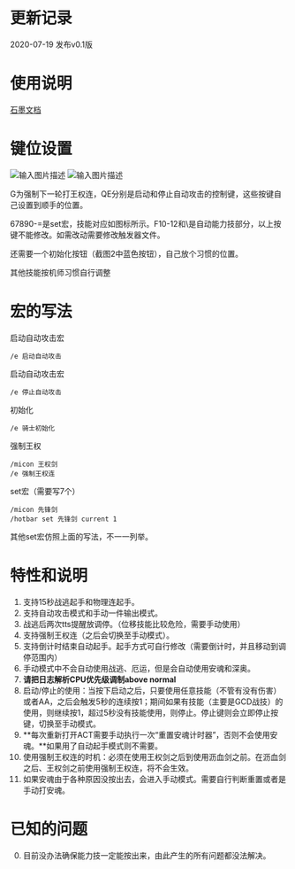# 更新记录
2020-07-19 
发布v0.1版
# 使用说明
[石墨文档](https://shimo.im/docs/3THq6wjXghWWRWv9)
# 键位设置
![输入图片描述](https://uploader.shimo.im/f/PJynZBIODrzJJqcL.png!thumbnail)
![输入图片描述](https://uploader.shimo.im/f/DC6MdYNR2QnKDhOj.png!thumbnail)

G为强制下一轮打王权连，QE分别是启动和停止自动攻击的控制键，这些按键自己设置到顺手的位置。

67890-=是set宏，技能对应如图标所示。F10-12和\是自动能力技部分，以上按键不能修改。如需改动需要修改触发器文件。

还需要一个初始化按钮（截图2中蓝色按钮），自己放个习惯的位置。

其他技能按机师习惯自行调整

# 宏的写法
    
启动自动攻击宏

    /e 启动自动攻击

启动自动攻击宏

    /e 停止自动攻击
初始化

    /e 骑士初始化
强制王权

    /micon 王权剑
    /e 强制王权连

set宏（需要写7个）

    /micon 先锋剑
    /hotbar set 先锋剑 current 1

其他set宏仿照上面的写法，不一一列举。

# 特性和说明
    
1.  支持15秒战逃起手和物理连起手。
2.  支持自动攻击模式和手动一件输出模式。
3.  战逃后两次tts提醒放调停。（位移技能比较危险，需要手动使用）
4.  支持强制王权连（之后会切换至手动模式）。
5.  支持倒计时结束自动起手。起手方式可自行修改（需要倒计时，并且移动到调停范围内）
6.  手动模式中不会自动使用战逃、厄运，但是会自动使用安魂和深奥。
7.  **请把日志解析CPU优先级调制above normal**
8.  启动/停止的使用：当按下启动之后，只要使用任意技能（不管有没有伤害）或者AA，之后会触发5秒的连续按1；期间如果有技能（主要是GCD战技）的使用，则继续按1，超过5秒没有技能使用，则停止。停止键则会立即停止按键，切换至手动模式。
9.  **每次重新打开ACT需要手动执行一次“重置安魂计时器”，否则不会使用安魂。**如果用了自动起手模式则不需要。
10. 使用强制王权连的时机：必须在使用王权剑之后到使用沥血剑之前。在沥血剑之后、王权剑之前使用强制王权连，将不会生效。
11. 如果安魂由于各种原因没按出去，会进入手动模式。需要自行判断重置或者是手动打安魂。

# 已知的问题
0. 目前没办法确保能力技一定能按出来，由此产生的所有问题都没法解决。